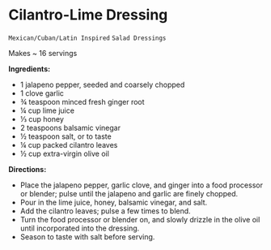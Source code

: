 # Cilantro-Lime Dressing

`Mexican/Cuban/Latin Inspired` `Salad Dressings`

Makes ~ 16 servings

**Ingredients:**

- 1 jalapeno pepper, seeded and coarsely chopped 
- 1 clove garlic 
- ¾ teaspoon minced fresh ginger root 
- ¼ cup lime juice 
- ⅓ cup honey 
- 2 teaspoons balsamic vinegar 
- ½ teaspoon salt, or to taste 
- ¼ cup packed cilantro leaves 
- ½ cup extra-virgin olive oil 

**Directions:**

- Place the jalapeno pepper, garlic clove, and ginger into a food processor or blender; pulse until the jalapeno and garlic are finely chopped. 
- Pour in the lime juice, honey, balsamic vinegar, and salt. 
- Add the cilantro leaves; pulse a few times to blend. 
- Turn the food processor or blender on, and slowly drizzle in the olive oil until incorporated into the dressing. 
- Season to taste with salt before serving.
